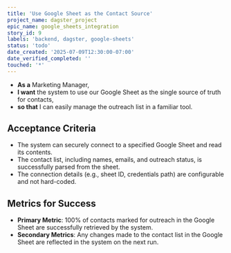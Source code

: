 ```yaml
---
title: 'Use Google Sheet as the Contact Source'
project_name: dagster_project
epic_name: google_sheets_integration
story_id: 9
labels: 'backend, dagster, google-sheets'
status: 'todo'
date_created: '2025-07-09T12:30:00-07:00'
date_verified_completed: ''
touched: '*'
---
```


- **As a** Marketing Manager,
- **I want** the system to use our Google Sheet as the single source of truth for contacts,
- **so that** I can easily manage the outreach list in a familiar tool.

## Acceptance Criteria

- The system can securely connect to a specified Google Sheet and read its contents.
- The contact list, including names, emails, and outreach status, is successfully parsed from the sheet.
- The connection details (e.g., sheet ID, credentials path) are configurable and not hard-coded.

## Metrics for Success

- **Primary Metric**: 100% of contacts marked for outreach in the Google Sheet are successfully retrieved by the system.
- **Secondary Metrics**: Any changes made to the contact list in the Google Sheet are reflected in the system on the next run.
